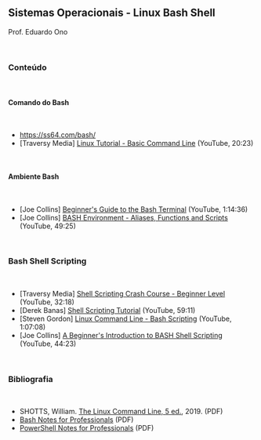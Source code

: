 ## Sistemas Operacionais - Linux Bash Shell

Prof. Eduardo Ono

<br>

### Conteúdo
<br>

#### Comando do Bash
<br>

* https://ss64.com/bash/
* [Traversy Media] [Linux Tutorial - Basic Command Line](https://www.youtube.com/watch?v=cBokz0LTizk) (YouTube, 20:23)


<br>

#### Ambiente Bash
<br>

* [Joe Collins] [Beginner's Guide to the Bash Terminal](https://www.youtube.com/watch?v=oxuRxtrO2Ag) (YouTube, 1:14:36)
* [Joe Collins] [BASH Environment - Aliases, Functions and Scripts](https://www.youtube.com/watch?v=dDyoNC33TY8) (YouTube, 49:25)

<br>

### Bash Shell Scripting
<br>

* [Traversy Media] [Shell Scripting Crash Course - Beginner Level](https://www.youtube.com/watch?v=v-F3YLd6oMw) (YouTube, 32:18)
* [Derek Banas] [Shell Scripting Tutorial](https://www.youtube.com/watch?v=hwrnmQumtPw) (YouTube, 59:11)
* [Steven Gordon] [Linux Command Line - Bash Scripting](https://www.youtube.com/watch?v=Aloc9UdhsC4) (YouTube, 1:07:08)
* [Joe Collins] [A Beginner's Introduction to BASH Shell Scripting](https://www.youtube.com/watch?v=_n5ZegzieSQ) (YouTube, 44:23)

<br>

### Bibliografia
<br>

* SHOTTS, William. [The Linux Command Line, 5 ed.](http://linuxcommand.org/tlcl.php), 2019. (PDF)
* [Bash Notes for Professionals](https://goalkicker.com/BashBook/) (PDF)
* [PowerShell Notes for Professionals](https://goalkicker.com/PowerShellBook/) (PDF)
